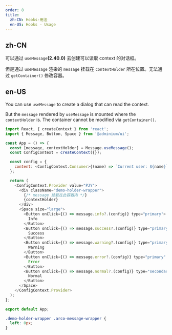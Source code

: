 ```yaml
---
order: 8
title:
  zh-CN: Hooks-用法
  en-US: Hooks - Usage
---
```


## zh-CN

可以通过 `useMessage`**(2.40.0)** 去创建可以读取 context 的对话框。

但是通过 `useMessage` 渲染的 `message` 挂载在 `contextHolder` 所在位置。无法通过 `getContainer()` 修改容器。

## en-US

You can use `useMessage` to create a dialog that can read the context.

But the `message` rendered by `useMessage` is mounted where the `contextHolder` is. The container cannot be modified via `getContainer()`.



```js
import React, { createContext } from 'react';
import { Message, Button, Space } from '@adminium/ui';

const App = () => {
  const [message, contextHolder] = Message.useMessage();
  const ConfigContext = createContext({});

  const config = {
    content: <ConfigContext.Consumer>{(name) => `Current user: ${name}`}</ConfigContext.Consumer>,
  };

  return (
    <ConfigContext.Provider value="PJY">
      <div className="demo-holder-wrapper">
        {/* message 挂载在此容器内 */}
        {contextHolder}
      </div>
      <Space size="large">
        <Button onClick={() => message.info?.(config)} type="primary">
          Info
        </Button>
        <Button onClick={() => message.success?.(config)} type="primary" status="success">
          Success
        </Button>
        <Button onClick={() => message.warning?.(config)} type="primary" status="warning">
          Warning
        </Button>
        <Button onClick={() => message.error?.(config)} type="primary" status="danger">
          Error
        </Button>
        <Button onClick={() => message.normal?.(config)} type="secondary">
          Normal
        </Button>
      </Space>
    </ConfigContext.Provider>
  );
};

export default App;
```

```css
.demo-holder-wrapper .arco-message-wrapper {
  left: 0px;
}
```
